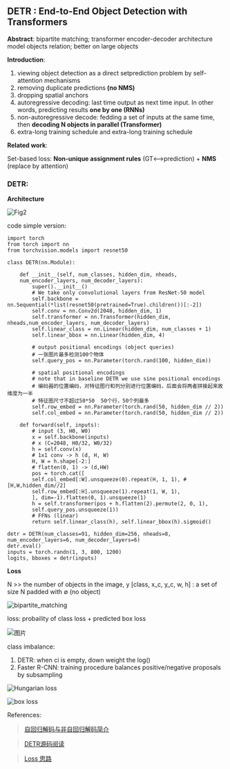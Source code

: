 ## DETR : End-to-End Object Detection with Transformers
<b>Abstract</b>: bipartite matching; transformer encoder-decoder architecture model objects relation; better on large objects

<b>Introduction</b>:
1. viewing object detection as a direct setprediction problem by self-attention mechanisms
2. removing duplicate predictions<b> (no NMS)</b>
3. dropping spatial anchors
4. autoregressive decoding: 
   last time output as next time input. In other words, predicting results <b>one by one (RNNs)</b>
5. non-autoregressive decode: 
   fedding a set of inputs at the same time, then <b>decoding N objects in parallel (Transformer)  </b>
6. extra-long training schedule and extra-long training schedule
   
<b>Related work</b>:

Set-based loss: <b> Non-unique assignment rules</b>   (GT<-->prediction) + <b> NMS</b> (replace by attention)
   
### <b>DETR</b>:
<b>Architecture</b>

![Fig2](https://pdf.cdn.readpaper.com/parsed/fetch_target/fe95d3164d4c868cd30406f698068bdf_6_Figure_2.png)

code simple version:
    
    import torch
    from torch import nn
    from torchvision.models import resnet50
    
    class DETR(nn.Module):
    
        def __init__(self, num_classes, hidden_dim, nheads,
        num_encoder_layers, num_decoder_layers):
            super().__init__()
            # We take only convolutional layers from ResNet-50 model
            self.backbone = nn.Sequential(*list(resnet50(pretrained=True).children())[:-2])
            self.conv = nn.Conv2d(2048, hidden_dim, 1)
            self.transformer = nn.Transformer(hidden_dim, nheads,num_encoder_layers, num_decoder_layers)
            self.linear_class = nn.Linear(hidden_dim, num_classes + 1)
            self.linear_bbox = nn.Linear(hidden_dim, 4)

            # output positional encodings (object queries)
            # 一张图片最多检测100个物体
            self.query_pos = nn.Parameter(torch.rand(100, hidden_dim))
            
            # spatial positional encodings
            # note that in baseline DETR we use sine positional encodings
            # 编码器的位置编码，对特征图行和列分别进行位置编码，后面会将两者拼接起来故维度为一半
            # 特征图尺寸不超过50*50  50个行，50个列最多
            self.row_embed = nn.Parameter(torch.rand(50, hidden_dim // 2))
            self.col_embed = nn.Parameter(torch.rand(50, hidden_dim // 2))
    
        def forward(self, inputs):
            # input (3, H0, W0)
            x = self.backbone(inputs)
            # x (C=2048, H0/32, W0/32)
            h = self.conv(x)
            # 1x1 conv -> h (d, H, W)
            H, W = h.shape[-2:]
            # flatten(0, 1) -> (d,HW)
            pos = torch.cat([
            self.col_embed[:W].unsqueeze(0).repeat(H, 1, 1), # [H,W,hidden_dim//2]
            self.row_embed[:H].unsqueeze(1).repeat(1, W, 1),
            ], dim=-1).flatten(0, 1).unsqueeze(1)
            h = self.transformer(pos + h.flatten(2).permute(2, 0, 1),
            self.query_pos.unsqueeze(1))
            # FFNs (linear)
            return self.linear_class(h), self.linear_bbox(h).sigmoid()
    
    detr = DETR(num_classes=91, hidden_dim=256, nheads=8, num_encoder_layers=6, num_decoder_layers=6)
    detr.eval()
    inputs = torch.randn(1, 3, 800, 1200)
    logits, bboxes = detr(inputs)

<b>Loss</b>

N >> the number of objects in the image, y [class, x_c, y_c, w, h] : a set of size N padded with ∅ (no object)

![bipartite_matching](https://img-blog.csdnimg.cn/20200611091538612.png)

loss: probaility of class loss + predicted box loss

![图片](https://user-images.githubusercontent.com/67272893/149099475-2a0f1cda-e8be-48f7-af37-9171de7205d3.png)

class imbalance: 
1. DETR: when ci is empty, down weight the log()
2. Faster R-CNN:  training procedure balances positive/negative proposals by subsampling

![Hungarian loss](https://img-blog.csdnimg.cn/20200611091601304.png)

![box loss](https://img-blog.csdnimg.cn/20200611091615382.png)



<b> </b>

References:
> [自回归解码与非自回归解码简介](https://zhuanlan.zhihu.com/p/427311331)

> [DETR源码阅读](https://blog.csdn.net/qq_43173239/article/details/114208214#t5)

> [Loss 思路](https://blog.csdn.net/lgzlgz3102/article/details/117794551)
